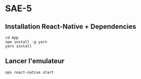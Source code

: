 # SAE-5

## Installation React-Native + Dependencies
```
cd App
npm install -g yarn  
yarn install
```

## Lancer l'emulateur
```
npx react-native start
```